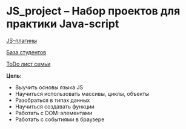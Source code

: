 # JS_project – Набор проектов для практики Java-script

[JS-плагины](https://crashmet.github.io/js_project/plugins/index)

[База студентов](https://crashmet.github.io/js_project/student/main)

[ToDo лист семьи](https://crashmet.github.io/first_project/todo/index)


**Цель:**
- Выучить основы языка JS
- Научиться использовать массивы, циклы, объекты
- Разобраться в типах данных
- Научиться создавать функции
- Работать с DOM-элементами
- Работать с событиями в браузере 
